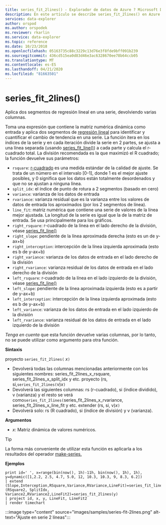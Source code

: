 ```yaml
---
title: series_fit_2lines() - Explorador de datos de Azure ? Microsoft Docs
description: En este artículo se describe series_fit_2lines() en Azure Data Explorer.
services: data-explorer
author: orspod
ms.author: orspodek
ms.reviewer: rkarlin
ms.service: data-explorer
ms.topic: reference
ms.date: 10/23/2018
ms.openlocfilehash: 05163735c88c3229c13d76e3f8fde9bff091b239
ms.sourcegitcommit: 436cd515ea0d83d46e3ac6328670ee78b64ccb05
ms.translationtype: MT
ms.contentlocale: es-ES
ms.lasthandoff: 04/21/2020
ms.locfileid: "81663501"
---
```

# <a name="series_fit_2lines"></a>series_fit_2lines()

Aplica dos segmentos de regresión lineal en una serie, devolviendo varias columnas.  

Toma una expresión que contiene la matriz numérica dinámica como entrada y aplica dos segmentos de [regresión lineal](https://en.wikipedia.org/wiki/Segmented_regression) para identificar y cuantificar el cambio de tendencia en una serie. La función itera en los índices de la serie y en cada iteración divide la serie en 2 partes, se ajusta a una línea separada (usando [series_fit_line()](series-fit-linefunction.md)) a cada parte y calcula el r-cuadrado total. La división recomendada es la que maximizó el R cuadrado; la función devuelve sus parámetros:
* `rsquare`: [r-cuadrado](https://en.wikipedia.org/wiki/Coefficient_of_determination) es una medida estándar de la calidad de ajuste. Se trata de un número en el intervalo [0-1], donde 1 es el mejor ajuste posibles, y 0 significa que los datos están totalmente desordenados y que no se ajustan a ninguna línea.
* `split_idx`: el índice de punto de rotura a 2 segmentos (basado en cero)
* `variance`: varianza de los datos de entrada
* `rvariance`: varianza residual que es la varianza entre los valores de datos de entrada los aproximados (por los 2 segmentos de línea).
* `line_fit`: matriz numérica que contiene una serie de valores de la línea mejor ajustada. La longitud de la serie es igual que la de la matriz de entrada. Se usa principalmente para los gráficos.
* `right_rsquare`: r-cuadrado de la línea en el lado derecho de la división, véase [series_fit_line()](series-fit-linefunction.md)
* `right_slope`: pendiente de la línea aproximada derecha (esto es un de y-ax+b)
* `right_interception`: intercepción de la línea izquierda aproximada (esto es b de y-ax+b)
* `right_variance`: varianza de los datos de entrada en el lado derecho de la división
* `right_rvariance`: varianza residual de los datos de entrada en el lado derecho de la división
* `left_rsquare`: r-cuadrado de la línea en el lado izquierdo de la división, véase [series_fit_line()](series-fit-linefunction.md)
* `left_slope`: pendiente de la línea aproximada izquierda (esto es a partir de y-ax+b)
* `left_interception`: intercepción de la línea izquierda aproximada (esto es b de y-ax+b)
* `left_variance`: varianza de los datos de entrada en el lado izquierdo de la división
* `left_rvariance`: varianza residual de los datos de entrada en el lado izquierdo de la división

*Tenga en cuenta* que esta función devuelve varias columnas, por lo tanto, no se puede utilizar como argumento para otra función.

**Sintaxis**

proyecto `series_fit_2lines(` *x*`)`
* Devolverá todas las columnas mencionadas anteriormente con los siguientes nombres: series_fit_2lines_x_rsquare, series_fit_2lines_x_split_idx y etc.
proyecto (rs, si,`series_fit_2lines(`v)*x*`)`
* Devolverá las siguientes columnas: rs (r-cuadrado), si (índice dividido), v (varianza) y el resto se verá como`series_fit_2lines(`series_fit_2lines_x_rvariance, series_fit_2lines_x_line_fit y etc. extender (rs, si, v)*x*`)`
* Devolverá solo: rs (R cuadrado), si (índice de división) y v (varianza).
  
**Argumentos**

* *x*: Matriz dinámica de valores numéricos.  

> [!TIP]
> La forma más conveniente de utilizar esta función es aplicarla a los resultados del operador [make-series.](make-seriesoperator.md)

**Ejemplos**

```kusto
print id=' ', x=range(bin(now(), 1h)-11h, bin(now(), 1h), 1h), y=dynamic([1,2.2, 2.5, 4.7, 5.0, 12, 10.3, 10.3, 9, 8.3, 6.2])
| extend (Slope,Interception,RSquare,Variance,RVariance,LineFit)=series_fit_line(y), (RSquare2, SplitIdx, Variance2,RVariance2,LineFit2)=series_fit_2lines(y)
| project id, x, y, LineFit, LineFit2
| render timechart
```

:::image type="content" source="images/samples/series-fit-2lines.png" alt-text="Ajuste en serie 2 líneas":::

